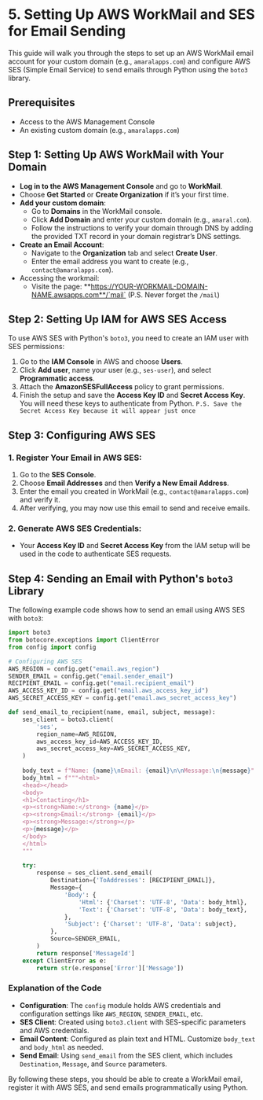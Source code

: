 
# 5. Setting Up AWS WorkMail and SES for Email Sending

This guide will walk you through the steps to set up an AWS WorkMail email account for your custom domain (e.g., `amaralapps.com`) and configure AWS SES (Simple Email Service) to send emails through Python using the `boto3` library.

## Prerequisites

- Access to the AWS Management Console
- An existing custom domain (e.g., `amaralapps.com`)

## Step 1: Setting Up AWS WorkMail with Your Domain

- **Log in to the AWS Management Console** and go to **WorkMail**.
- Choose **Get Started** or **Create Organization** if it’s your first time.
- **Add your custom domain**:
    - Go to **Domains** in the WorkMail console.
    - Click **Add Domain** and enter your custom domain (e.g., `amaral.com`).
    - Follow the instructions to verify your domain through DNS by adding the provided TXT record in your domain registrar’s DNS settings.
- **Create an Email Account**:
    - Navigate to the **Organization** tab and select **Create User**.
    - Enter the email address you want to create (e.g., `contact@amaralapps.com`).
- Accessing the workmail:
    - Visite the page: **https://YOUR-WORKMAIL-DOMAIN-NAME.awsapps.com**/`mail` (P.S. Never forget the `/mail`)

## Step 2: Setting Up IAM for AWS SES Access

To use AWS SES with Python's `boto3`, you need to create an IAM user with SES permissions:

1. Go to the **IAM Console** in AWS and choose **Users**.
2. Click **Add user**, name your user (e.g., `ses-user`), and select **Programmatic access**.
3. Attach the **AmazonSESFullAccess** policy to grant permissions.
4. Finish the setup and save the **Access Key ID** and **Secret Access Key**. You will need these keys to authenticate from Python. `P.S. Save the Secret Access Key because it will appear just once`

## Step 3: Configuring AWS SES

### 1. Register Your Email in AWS SES:

1. Go to the **SES Console**.
2. Choose **Email Addresses** and then **Verify a New Email Address**.
3. Enter the email you created in WorkMail (e.g., `contact@amaralapps.com`) and verify it.
4. After verifying, you may now use this email to send and receive emails.

### 2. Generate AWS SES Credentials:

- Your **Access Key ID** and **Secret Access Key** from the IAM setup will be used in the code to authenticate SES requests.

## Step 4: Sending an Email with Python's `boto3` Library

The following example code shows how to send an email using AWS SES with `boto3`:

```python
import boto3
from botocore.exceptions import ClientError
from config import config

# Configuring AWS SES
AWS_REGION = config.get("email.aws_region")
SENDER_EMAIL = config.get("email.sender_email")
RECIPIENT_EMAIL = config.get("email.recipient_email")
AWS_ACCESS_KEY_ID = config.get("email.aws_access_key_id")
AWS_SECRET_ACCESS_KEY = config.get("email.aws_secret_access_key")

def send_email_to_recipient(name, email, subject, message):
    ses_client = boto3.client(
        'ses',
        region_name=AWS_REGION,
        aws_access_key_id=AWS_ACCESS_KEY_ID,
        aws_secret_access_key=AWS_SECRET_ACCESS_KEY,
    )
    
    body_text = f"Name: {name}\nEmail: {email}\n\nMessage:\n{message}"
    body_html = f"""<html>
    <head></head>
    <body>
    <h1>Contacting</h1>
    <p><strong>Name:</strong> {name}</p>
    <p><strong>Email:</strong> {email}</p>
    <p><strong>Message:</strong></p>
    <p>{message}</p>
    </body>
    </html>
    """
    
    try:
        response = ses_client.send_email(
            Destination={'ToAddresses': [RECIPIENT_EMAIL]},
            Message={
                'Body': {
                    'Html': {'Charset': 'UTF-8', 'Data': body_html},
                    'Text': {'Charset': 'UTF-8', 'Data': body_text},
                },
                'Subject': {'Charset': 'UTF-8', 'Data': subject},
            },
            Source=SENDER_EMAIL,
        )
        return response['MessageId']
    except ClientError as e:
        return str(e.response['Error']['Message'])
```

### Explanation of the Code

- **Configuration**: The `config` module holds AWS credentials and configuration settings like `AWS_REGION`, `SENDER_EMAIL`, etc.
- **SES Client**: Created using `boto3.client` with SES-specific parameters and AWS credentials.
- **Email Content**: Configured as plain text and HTML. Customize `body_text` and `body_html` as needed.
- **Send Email**: Using `send_email` from the SES client, which includes `Destination`, `Message`, and `Source` parameters.

By following these steps, you should be able to create a WorkMail email, register it with AWS SES, and send emails programmatically using Python.